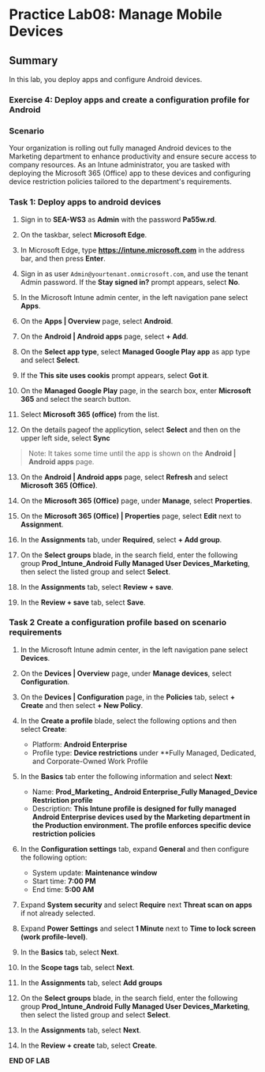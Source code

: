 # Practice Lab08: Manage Mobile Devices

## Summary

In this lab, you deploy apps and configure Android devices.

### Exercise 4: Deploy apps and create a configuration profile for Android

### Scenario

Your organization is rolling out fully managed Android devices to the Marketing department to enhance productivity and ensure secure access to company resources. As an Intune administrator, you are tasked with deploying the Microsoft 365 (Office) app to these devices and configuring device restriction policies tailored to the department's requirements.

### Task 1: Deploy apps to android devices

1. Sign in to **SEA-WS3** as **Admin** with the password **Pa55w.rd**. 

1. On the taskbar, select **Microsoft Edge**.

1. In Microsoft Edge, type **https://intune.microsoft.com** in the  address bar, and then press **Enter**.

1. Sign in as user `Admin@yourtenant.onmicrosoft.com`, and use the tenant Admin password. If the **Stay signed in?** prompt appears, select **No**.

1. In the Microsoft Intune admin center, in the left navigation pane select **Apps**.

1. On the **Apps | Overview** page, select **Android**.

1. On the **Android | Android apps** page, select **+ Add**.

1. On the **Select app type**, select **Managed Google Play app** as app type and select **Select**.

1. If the **This site uses cookis** prompt appears, select **Got it**.

1. On the **Managed Google Play** page, in the search box, enter **Microsoft 365** and select the search button.

1. Select **Microsoft 365 (office)** from the list.

1. On the details pageof the applicytion, select **Select** and then on the upper left side, select **Sync**

>Note:  It takes some time until the app is shown on the **Android | Android apps** page.

13. On the **Android | Android apps** page, select **Refresh** and select **Microsoft 365 (Office)**.

1. On the **Microsoft 365 (Office)** page, under **Manage**, select **Properties**.

1. On the **Microsoft 365 (Office) | Properties** page, select **Edit** next to **Assignment**.

1. In the **Assignments** tab, under **Required**, select **+ Add group**.

1. On the **Select groups** blade, in the search field, enter the following group **Prod_Intune_Android Fully Managed User Devices_Marketing**, then select the listed group and select **Select**.

1. In the **Assignments** tab, select **Review + save**.

1. In the **Review + save** tab, select **Save**.

### Task 2 Create a configuration profile based on scenario requirements

1. In the Microsoft Intune admin center, in the left navigation pane select **Devices**.

1. On the **Devices | Overview** page, under **Manage devices**, select **Configuration**.

1. On the **Devices | Configuration** page, in the **Policies** tab, select **+ Create** and then select **+ New Policy**.

1. In the **Create a profile** blade, select the following options and then select **Create**:
   - Platform: **Android Enterprise**
   - Profile type: **Device restrictions** under **Fully Managed, Dedicated, and Corporate-Owned Work Profile

5. In the **Basics** tab enter the following information and select **Next**:

   - Name: **Prod_Marketing_ Android Enterprise_Fully Managed_Device Restriction profile**
   - Description: **This Intune profile is designed for fully managed Android Enterprise devices used by the Marketing department in the Production environment. The profile enforces specific device restriction policies**

6. In the **Configuration settings** tab, expand **General** and then configure the following option:

   - System update: **Maintenance window**
   - Start time: **7:00 PM**
   - End time: **5:00 AM**

7. Expand **System security** and select **Require** next **Threat scan on apps** if not already selected.

1. Expand **Power Settings** and select **1 Minute** next to **Time to lock screen (work profile-level)**.

1. In the **Basics** tab, select **Next**.

1. In the **Scope tags** tab, select **Next**.

1. In the **Assignments** tab, select **Add groups**

1. On the **Select groups** blade, in the search field, enter the following group **Prod_Intune_Android Fully Managed User Devices_Marketing**, then select the listed group and select **Select**.

1. In the **Assignments** tab, select **Next**.

1. In the **Review + create** tab, select **Create**.

**END OF LAB**